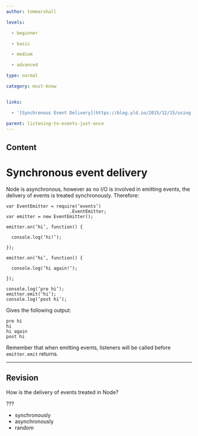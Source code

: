 ```yaml
---
author: tommarshall

levels:

  - beginner

  - basic

  - medium

  - advanced

type: normal

category: must-know


links:

  - '[Synchronous Event Delivery](https://blog.yld.io/2015/12/15/using-an-event-emitter/#.WI4ybbaLQy4){website}'

parent: listening-to-events-just-once
---
```

## Content
# Synchronous event delivery

Node is asynchronous, however as no I/O is involved in emitting events, the delivery of events is treated synchronously. Therefore:

```
var EventEmitter = require(‘events’)
                        .EventEmitter;
var emitter = new EventEmitter();

emitter.on(‘hi’, function() {

  console.log(‘hi!’);

});

emitter.on(‘hi’, function() {

  console.log(‘hi again!’);

});

console.log(‘pre hi’);
emitter.emit(‘hi’);
console.log(‘post hi’);
```

Gives the following output:
```
pre hi
hi
hi again
post hi
```
Remember that when emitting events, listeners will be called before `emitter.emit` returns.

---
## Revision

How is the delivery of events treated in Node?

???


* synchronously
* asynchronously
* random

